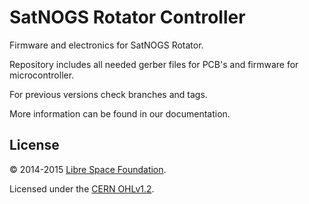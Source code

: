 # SatNOGS Rotator Controller

Firmware and electronics for SatNOGS Rotator.

Repository includes all needed gerber files for PCB's and firmware for microcontroller.

For previous versions check branches and tags.

More information can be found in our documentation.

## License

&copy; 2014-2015 [Libre Space Foundation](http://librespacefoundation.org).

Licensed under the [CERN OHLv1.2](LICENSE).
